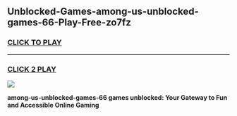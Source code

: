 
## Unblocked-Games-among-us-unblocked-games-66-Play-Free-zo7fz
<h3>
<a href="https://premium76.site?title=among-us-unblocked-games-66&ref=22A">CLICK TO PLAY</a></h3>
<hr>

<h3>
<a href="https://premium76.site?title=among-us-unblocked-games-66&ref=22A">CLICK 2 PLAY</a>
  
</h3>

<a href="https://premium76.site?title=among-us-unblocked-games-66&ref=22A"><img src="https://clearcache.store/games.png"></a>


**among-us-unblocked-games-66 games unblocked: Your Gateway to Fun and Accessible Online Gaming**
